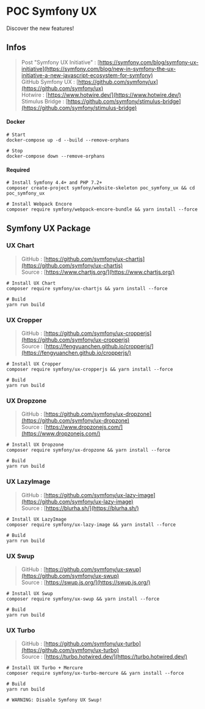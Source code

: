 # POC Symfony UX

Discover the new features!  

## Infos  

> Post "Symfony UX Initiative" : [https://symfony.com/blog/symfony-ux-initiative](https://symfony.com/blog/new-in-symfony-the-ux-initiative-a-new-javascript-ecosystem-for-symfony)  
> GitHub Symfony UX : [https://github.com/symfony/ux](https://github.com/symfony/ux)  
> Hotwire : [https://www.hotwire.dev/](https://www.hotwire.dev/)  
> Stimulus Bridge : [https://github.com/symfony/stimulus-bridge](https://github.com/symfony/stimulus-bridge)

#### Docker

```
# Start
docker-compose up -d --build --remove-orphans

# Stop
docker-compose down --remove-orphans
```

#### Required

```
# Install Symfony 4.4+ and PHP 7.2+
composer create-project symfony/website-skeleton poc_symfony_ux && cd poc_symfony_ux

# Install Webpack Encore
composer require symfony/webpack-encore-bundle && yarn install --force
```

## Symfony UX Package  

### UX Chart
> GitHub : [https://github.com/symfony/ux-chartjs](https://github.com/symfony/ux-chartjs)  
> Source : [https://www.chartjs.org/](https://www.chartjs.org/)  

```
# Install UX Chart
composer require symfony/ux-chartjs && yarn install --force

# Build
yarn run build
```

### UX Cropper
> GitHub : [https://github.com/symfony/ux-cropperjs](https://github.com/symfony/ux-cropperjs)  
> Source : [https://fengyuanchen.github.io/cropperjs/](https://fengyuanchen.github.io/cropperjs/)

```
# Install UX Cropper
composer require symfony/ux-cropperjs && yarn install --force

# Build
yarn run build
```

### UX Dropzone
> GitHub : [https://github.com/symfony/ux-dropzone](https://github.com/symfony/ux-dropzone)  
> Source : [https://www.dropzonejs.com/](https://www.dropzonejs.com/)  

```
# Install UX Dropzone
composer require symfony/ux-dropzone && yarn install --force

# Build
yarn run build
```

### UX LazyImage
> GitHub : [https://github.com/symfony/ux-lazy-image](https://github.com/symfony/ux-lazy-image)  
> Source : [https://blurha.sh/](https://blurha.sh/)

```
# Install UX LazyImage
composer require symfony/ux-lazy-image && yarn install --force

# Build
yarn run build
```

### UX Swup
> GitHub : [https://github.com/symfony/ux-swup](https://github.com/symfony/ux-swup)  
> Source : [https://swup.js.org/](https://swup.js.org/)

```
# Install UX Swup
composer require symfony/ux-swup && yarn install --force

# Build
yarn run build
```

### UX Turbo
> GitHub : [https://github.com/symfony/ux-turbo](https://github.com/symfony/ux-turbo)  
> Source : [https://turbo.hotwired.dev/](https://turbo.hotwired.dev/)

```
# Install UX Turbo + Mercure
composer require symfony/ux-turbo-mercure && yarn install --force

# Build
yarn run build

# WARNING: Disable Symfony UX Swup!
```
